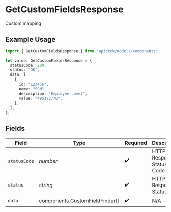 # GetCustomFieldsResponse

Custom mapping

## Example Usage

```typescript
import { GetCustomFieldsResponse } from "apideck/models/components";

let value: GetCustomFieldsResponse = {
  statusCode: 200,
  status: "OK",
  data: [
    {
      id: "123456",
      name: "SSN",
      description: "Employee Level",
      value: "495172776",
    },
  ],
};
```

## Fields

| Field                                                                          | Type                                                                           | Required                                                                       | Description                                                                    | Example                                                                        |
| ------------------------------------------------------------------------------ | ------------------------------------------------------------------------------ | ------------------------------------------------------------------------------ | ------------------------------------------------------------------------------ | ------------------------------------------------------------------------------ |
| `statusCode`                                                                   | *number*                                                                       | :heavy_check_mark:                                                             | HTTP Response Status Code                                                      | 200                                                                            |
| `status`                                                                       | *string*                                                                       | :heavy_check_mark:                                                             | HTTP Response Status                                                           | OK                                                                             |
| `data`                                                                         | [components.CustomFieldFinder](../../models/components/customfieldfinder.md)[] | :heavy_check_mark:                                                             | N/A                                                                            |                                                                                |